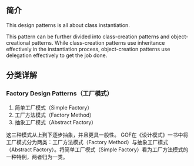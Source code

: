 ## 简介

This design patterns is all about class instantiation. 

This pattern can be further divided into class-creation patterns and object-creational patterns. While class-creation
patterns use inheritance effectively in the instantiation process, object-creation patterns use delegation effectively
to get the job done.


## 分类详解

### Factory Design Patterns（工厂模式）
  1) 简单工厂模式（Simple Factory）
  2) 工厂方法模式（Factory Method）
  3) 抽象工厂模式（Abstract Factory）

这三种模式从上到下逐步抽象，并且更具一般性。
GOF在《设计模式》一书中将工厂模式分为两类：工厂方法模式（Factory Method）与抽象工厂模式（Abstract Factory）。将简单工厂模式（Simple
Factory）看为工厂方法模式的一种特例，两者归为一类。